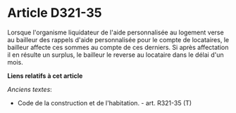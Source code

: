 # Article D321-35

Lorsque l'organisme liquidateur de l'aide personnalisée au logement verse au bailleur des rappels d'aide personnalisée pour
le compte de locataires, le bailleur affecte ces sommes au compte de ces derniers. Si après affectation il en résulte un
surplus, le bailleur le reverse au locataire dans le délai d'un mois.

**Liens relatifs à cet article**

_Anciens textes_:

  - Code de la construction et de l'habitation. - art. R321-35 (T)
